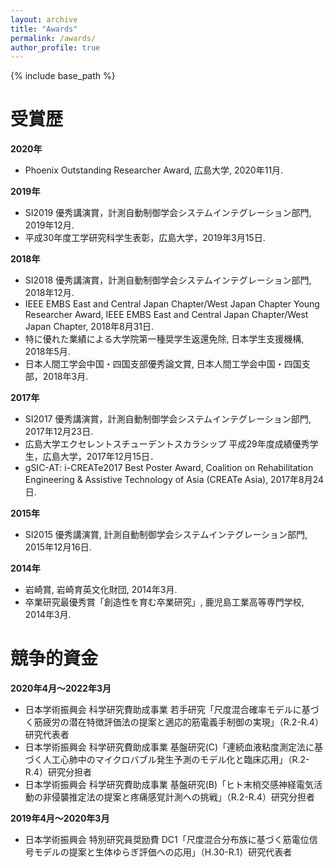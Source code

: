 ```yaml
---
layout: archive
title: "Awards"
permalink: /awards/
author_profile: true
---
```


{% include base_path %}


# 受賞歴
**2020年**
- Phoenix Outstanding Researcher Award, 広島大学, 2020年11月. 

**2019年**
- SI2019 優秀講演賞，計測自動制御学会システムインテグレーション部門, 2019年12月.
- 平成30年度工学研究科学生表彰，広島大学，2019年3月15日.

**2018年**
- SI2018 優秀講演賞，計測自動制御学会システムインテグレーション部門, 2018年12月.
- IEEE EMBS East and Central Japan Chapter/West Japan Chapter Young Researcher Award, IEEE EMBS East and Central Japan Chapter/West Japan Chapter, 2018年8月31日.
- 特に優れた業績による大学院第一種奨学生返還免除, 日本学生支援機構, 2018年5月.
- 日本人間工学会中国・四国支部優秀論文賞, 日本人間工学会中国・四国支部，2018年3月.

**2017年**
- SI2017 優秀講演賞，計測自動制御学会システムインテグレーション部門, 2017年12月23日.
- 広島大学エクセレントスチューデントスカラシップ 平成29年度成績優秀学生，広島大学，2017年12月15日．
- gSIC-AT: i-CREATe2017 Best Poster Award, Coalition on Rehabilitation Engineering & Assistive Technology of Asia (CREATe Asia), 2017年8月24日.

**2015年**
- SI2015 優秀講演賞, 計測自動制御学会システムインテグレーション部門, 2015年12月16日.

**2014年**
- 岩崎賞, 岩崎育英文化財団, 2014年3月.
- 卒業研究最優秀賞「創造性を育む卒業研究」, 鹿児島工業高等専門学校, 2014年3月.



# 競争的資金
**2020年4月〜2022年3月**
- 日本学術振興会 科学研究費助成事業 若手研究「尺度混合確率モデルに基づく筋疲労の潜在特徴評価法の提案と適応的筋電義手制御の実現」（R.2-R.4）研究代表者
- 日本学術振興会 科学研究費助成事業 基盤研究(C)「連続血液粘度測定法に基づく人工心肺中のマイクロバブル発生予測のモデル化と臨床応用」（R.2-R.4）研究分担者
- 日本学術振興会 科学研究費助成事業 基盤研究(B)「ヒト末梢交感神経電気活動の非侵襲推定法の提案と疼痛感覚計測への挑戦」（R.2-R.4）研究分担者

**2019年4月〜2020年3月**
- 日本学術振興会 特別研究員奨励費 DC1「尺度混合分布族に基づく筋電位信号モデルの提案と生体ゆらぎ評価への応用」（H.30-R.1）研究代表者


